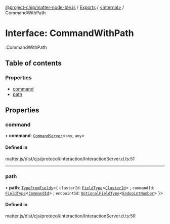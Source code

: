 [@project-chip/matter-node-ble.js](../README.md) / [Exports](../modules.md) / [<internal\>](../modules/internal_.md) / CommandWithPath

# Interface: CommandWithPath

[<internal>](../modules/internal_.md).CommandWithPath

## Table of contents

### Properties

- [command](internal_.CommandWithPath.md#command)
- [path](internal_.CommandWithPath.md#path)

## Properties

### command

• **command**: [`CommandServer`](../classes/internal_.CommandServer.md)<`any`, `any`\>

#### Defined in

matter.js/dist/cjs/protocol/interaction/InteractionServer.d.ts:51

___

### path

• **path**: [`TypeFromFields`](../modules/internal_.md#typefromfields)<{ `clusterId`: [`FieldType`](internal_.FieldType.md)<[`ClusterId`](../modules/internal_.md#clusterid)\> ; `commandId`: [`FieldType`](internal_.FieldType.md)<[`CommandId`](../modules/internal_.md#commandid)\> ; `endpointId`: [`OptionalFieldType`](internal_.OptionalFieldType.md)<[`EndpointNumber`](../modules/internal_.md#endpointnumber)\>  }\>

#### Defined in

matter.js/dist/cjs/protocol/interaction/InteractionServer.d.ts:50
